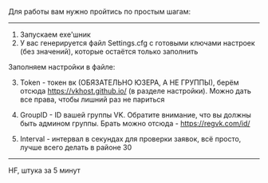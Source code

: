 Для работы вам нужно пройтись по простым шагам:

-------------------
1) Запускаем ехе'шник
2) У вас генерируется файл Settings.cfg с готовыми ключами настроек (без значений), которые остаётся только заполнить

Заполняем настройки в файле:

3) Token - токен вк (ОБЯЗАТЕЛЬНО ЮЗЕРА, А НЕ ГРУППЫ), берём отсюда https://vkhost.github.io/ (в разделе настройки). 
Можно дать все права, чтобы лишний раз не париться

4) GroupID - ID вашей группы VK.
Обратите внимание, что вы должны быть админом группы. 
Брать можно отсюда - https://regvk.com/id/

5) Interval - интервал в секундах для проверки заявок, всё просто, лучше всего делать в районе 30
-------------------

HF, штука за 5 минут
